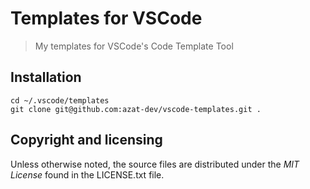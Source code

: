 # Templates for VSCode
> My templates for VSCode's Code Template Tool

## Installation

    cd ~/.vscode/templates
    git clone git@github.com:azat-dev/vscode-templates.git .



## Copyright and licensing

Unless otherwise noted, the source files are distributed under the *MIT License*
found in the LICENSE.txt file.